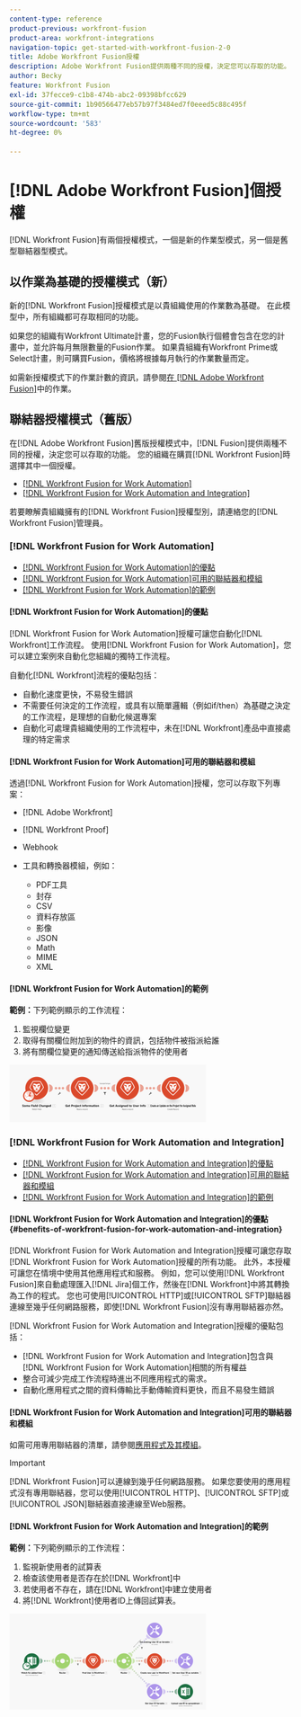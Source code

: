 ```yaml
---
content-type: reference
product-previous: workfront-fusion
product-area: workfront-integrations
navigation-topic: get-started-with-workfront-fusion-2-0
title: Adobe Workfront Fusion授權
description: Adobe Workfront Fusion提供兩種不同的授權，決定您可以存取的功能。 您的組織在購買Workfront Fusion時已選擇其中一個授權。
author: Becky
feature: Workfront Fusion
exl-id: 37fecce9-c1b8-474b-abc2-09398bfcc629
source-git-commit: 1b90566477eb57b97f3484ed7f0eeed5c88c495f
workflow-type: tm+mt
source-wordcount: '583'
ht-degree: 0%

---
```


# [!DNL Adobe Workfront Fusion]個授權

[!DNL Workfront Fusion]有兩個授權模式，一個是新的作業型模式，另一個是舊型聯結器型模式。

## 以作業為基礎的授權模式（新）

新的[!DNL Workfront Fusion]授權模式是以貴組織使用的作業數為基礎。 在此模型中，所有組織都可存取相同的功能。

如果您的組織有Workfront Ultimate計畫，您的Fusion執行個體會包含在您的計畫中，並允許每月無限數量的Fusion作業。 如果貴組織有Workfront Prime或Select計畫，則可購買Fusion，價格將根據每月執行的作業數量而定。

如需新授權模式下的作業計數的資訊，請參閱[在 [!DNL Adobe Workfront Fusion]](/help/quicksilver/workfront-fusion/get-started/operations-in-workfront-fusion.md)中的作業。

## 聯結器授權模式（舊版）

在[!DNL Adobe Workfront Fusion]舊版授權模式中，[!DNL Fusion]提供兩種不同的授權，決定您可以存取的功能。 您的組織在購買[!DNL Workfront Fusion]時選擇其中一個授權。

* [[!DNL Workfront Fusion for Work Automation]](#workfront-fusion-for-work-automation)
* [[!DNL Workfront Fusion for Work Automation and Integration]](#workfront-fusion-for-work-automation-and-integration)

若要瞭解貴組織擁有的[!DNL Workfront Fusion]授權型別，請連絡您的[!DNL Workfront Fusion]管理員。

### [!DNL Workfront Fusion for Work Automation]

* [ [!DNL Workfront Fusion for Work Automation]的優點](#benefits-of-workfront-fusion-for-work-automation)
* [ [!DNL Workfront Fusion for Work Automation]可用的聯結器和模組](#connectors-and-modules-available-for-workfront-fusion-for-work-automation)
* [ [!DNL Workfront Fusion for Work Automation]的範例](#example-of-workfront-fusion-for-work-automation)

#### [!DNL Workfront Fusion for Work Automation]的優點

[!DNL Workfront Fusion for Work Automation]授權可讓您自動化[!DNL Workfront]工作流程。 使用[!DNL Workfront Fusion for Work Automation]，您可以建立案例來自動化您組織的獨特工作流程。

自動化[!DNL Workfront]流程的優點包括：

* 自動化速度更快，不易發生錯誤
* 不需要任何決定的工作流程，或具有以簡單邏輯（例如if/then）為基礎之決定的工作流程，是理想的自動化候選專案
* 自動化可處理貴組織使用的工作流程中，未在[!DNL Workfront]產品中直接處理的特定需求

#### [!DNL Workfront Fusion for Work Automation]可用的聯結器和模組

透過[!DNL Workfront Fusion for Work Automation]授權，您可以存取下列專案：

* [!DNL Adobe Workfront]
* [!DNL Workfront Proof]
* Webhook
* 工具和轉換器模組，例如：

   * PDF工具
   * 封存
   * CSV
   * 資料存放區
   * 影像
   * JSON
   * Math
   * MIME
   * XML

#### [!DNL Workfront Fusion for Work Automation]的範例

**範例：**&#x200B;下列範例顯示的工作流程：

1. 監視欄位變更
1. 取得有關欄位附加到的物件的資訊，包括物件被指派給誰
1. 將有關欄位變更的通知傳送給指派物件的使用者

![](assets/fusion-template-example-350x102.png)

### [!DNL Workfront Fusion for Work Automation and Integration]

* [ [!DNL Workfront Fusion for Work Automation and Integration]的優點](#benefits-of-workfront-fusion-for-work-automation-and-integration)
* [ [!DNL Workfront Fusion for Work Automation and Integration]可用的聯結器和模組](#connectors-and-modules-available-for-workfront-fusion-for-work-automation-and-integration)
* [ [!DNL Workfront Fusion for Work Automation and Integration]的範例](#example-of-workfront-fusion-for-work-automation-and-integration)

#### [!DNL Workfront Fusion for Work Automation and Integration]的優點 {#benefits-of-workfront-fusion-for-work-automation-and-integration}

[!DNL Workfront Fusion for Work Automation and Integration]授權可讓您存取[!DNL Workfront Fusion for Work Automation]授權的所有功能。 此外，本授權可讓您在情境中使用其他應用程式和服務。 例如，您可以使用[!DNL Workfront Fusion]來自動處理匯入[!DNL Jira]個工作，然後在[!DNL Workfront]中將其轉換為工作的程式。 您也可使用[!UICONTROL HTTP]或[!UICONTROL SFTP]聯結器連線至幾乎任何網路服務，即使[!DNL Workfront Fusion]沒有專用聯結器亦然。

[!DNL Workfront Fusion for Work Automation and Integration]授權的優點包括：

* [!DNL Workfront Fusion for Work Automation and Integration]包含與[!DNL Workfront Fusion for Work Automation]相關的所有權益
* 整合可減少完成工作流程時進出不同應用程式的需求。
* 自動化應用程式之間的資料傳輸比手動傳輸資料更快，而且不易發生錯誤

#### [!DNL Workfront Fusion for Work Automation and Integration]可用的聯結器和模組

如需可用專用聯結器的清單，請參閱[應用程式及其模組](../../workfront-fusion/apps-and-their-modules/apps-and-their-modules.md)。

>[!IMPORTANT]
>
>[!DNL Workfront Fusion]可以連線到幾乎任何網路服務。 如果您要使用的應用程式沒有專用聯結器，您可以使用[!UICONTROL HTTP]、[!UICONTROL SFTP]或[!UICONTROL JSON]聯結器直接連線至Web服務。

#### [!DNL Workfront Fusion for Work Automation and Integration]的範例

**範例：**&#x200B;下列範例顯示的工作流程：

1. 監視新使用者的試算表
1. 檢查該使用者是否存在於[!DNL Workfront]中
1. 若使用者不存在，請在[!DNL Workfront]中建立使用者
1. 將[!DNL Workfront]使用者ID上傳回試算表。

![](assets/fusion-integration-example--350x171.png)
